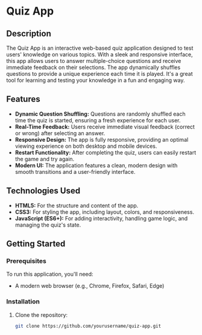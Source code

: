 # Quiz App

## Description

The Quiz App is an interactive web-based quiz application designed to test users' knowledge on various topics. With a sleek and responsive interface, this app allows users to answer multiple-choice questions and receive immediate feedback on their selections. The app dynamically shuffles questions to provide a unique experience each time it is played. It's a great tool for learning and testing your knowledge in a fun and engaging way.

## Features

- **Dynamic Question Shuffling:** Questions are randomly shuffled each time the quiz is started, ensuring a fresh experience for each user.
- **Real-Time Feedback:** Users receive immediate visual feedback (correct or wrong) after selecting an answer.
- **Responsive Design:** The app is fully responsive, providing an optimal viewing experience on both desktop and mobile devices.
- **Restart Functionality:** After completing the quiz, users can easily restart the game and try again.
- **Modern UI:** The application features a clean, modern design with smooth transitions and a user-friendly interface.

## Technologies Used

- **HTML5:** For the structure and content of the app.
- **CSS3:** For styling the app, including layout, colors, and responsiveness.
- **JavaScript (ES6+):** For adding interactivity, handling game logic, and managing the quiz's state.

## Getting Started

### Prerequisites

To run this application, you'll need:

- A modern web browser (e.g., Chrome, Firefox, Safari, Edge)

### Installation

1. Clone the repository:
   ```bash
   git clone https://github.com/yourusername/quiz-app.git
